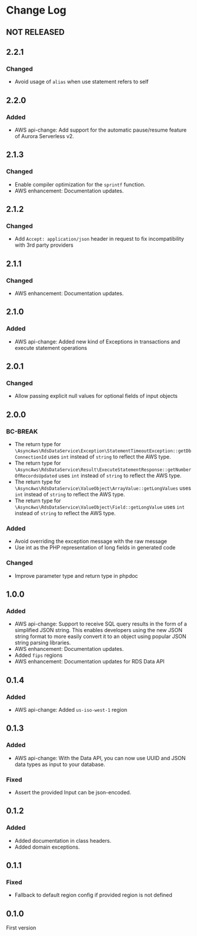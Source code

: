 # Change Log

## NOT RELEASED

## 2.2.1

### Changed

- Avoid usage of `alias` when use statement refers to self

## 2.2.0

### Added

- AWS api-change: Add support for the automatic pause/resume feature of Aurora Serverless v2.

## 2.1.3

### Changed

- Enable compiler optimization for the `sprintf` function.
- AWS enhancement: Documentation updates.

## 2.1.2

### Changed

- Add `Accept: application/json` header in request to fix incompatibility with 3rd party providers

## 2.1.1

### Changed

- AWS enhancement: Documentation updates.

## 2.1.0

### Added

- AWS api-change: Added new kind of Exceptions in transactions and execute statement operations

## 2.0.1

### Changed

- Allow passing explicit null values for optional fields of input objects

## 2.0.0

### BC-BREAK

- The return type for `\AsyncAws\RdsDataService\Exception\StatementTimeoutException::getDbConnectionId` uses `int` instead of `string` to reflect the AWS type.
- The return type for `\AsyncAws\RdsDataService\Result\ExecuteStatementResponse::getNumberOfRecordsUpdated` uses `int` instead of `string` to reflect the AWS type.
- The return type for `\AsyncAws\RdsDataService\ValueObject\ArrayValue::getLongValues` uses `int` instead of `string` to reflect the AWS type.
- The return type for `\AsyncAws\RdsDataService\ValueObject\Field::getLongValue` uses `int` instead of `string` to reflect the AWS type.

### Added

- Avoid overriding the exception message with the raw message
- Use int as the PHP representation of long fields in generated code

### Changed

- Improve parameter type and return type in phpdoc

## 1.0.0

### Added

- AWS api-change: Support to receive SQL query results in the form of a simplified JSON string. This enables developers using the new JSON string format to more easily convert it to an object using popular JSON string parsing libraries.
- AWS enhancement: Documentation updates.
- Added `fips` regions
- AWS enhancement: Documentation updates for RDS Data API

## 0.1.4

### Added

- AWS api-change: Added `us-iso-west-1` region

## 0.1.3

### Added

- AWS api-change: With the Data API, you can now use UUID and JSON data types as input to your database.

### Fixed

- Assert the provided Input can be json-encoded.

## 0.1.2

### Added

- Added documentation in class headers.
- Added domain exceptions.

## 0.1.1

### Fixed

- Fallback to default region config if provided region is not defined

## 0.1.0

First version
